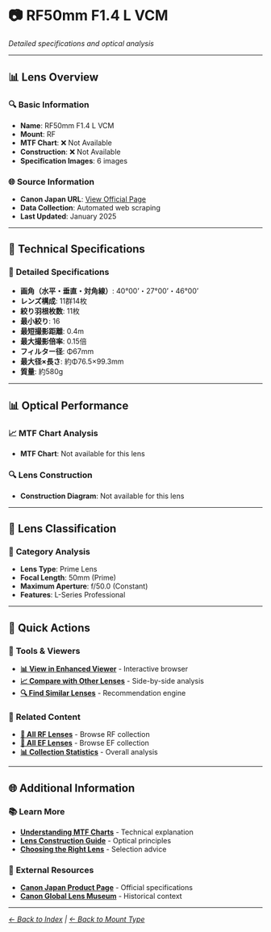 # 📷 RF50mm F1.4 L VCM

*Detailed specifications and optical analysis*

---

## 📊 **Lens Overview**

### 🔍 **Basic Information**
- **Name**: RF50mm F1.4 L VCM
- **Mount**: RF
- **MTF Chart**: ❌ Not Available
- **Construction**: ❌ Not Available
- **Specification Images**: 6 images

### 🌐 **Source Information**
- **Canon Japan URL**: [View Official Page](https://personal.canon.jp/product/camera/rf/rf50-f14lv)
- **Data Collection**: Automated web scraping
- **Last Updated**: January 2025

---

## 🔧 **Technical Specifications**

### 📏 **Detailed Specifications**
- **画角（水平・垂直・対角線）**: 40°00’・27°00’・46°00’
- **レンズ構成**: 11群14枚
- **絞り羽根枚数**: 11枚
- **最小絞り**: 16
- **最短撮影距離**: 0.4m
- **最大撮影倍率**: 0.15倍
- **フィルター径**: Φ67mm
- **最大径×長さ**: 約Φ76.5×99.3mm
- **質量**: 約580g

---

## 📊 **Optical Performance**

### 📈 **MTF Chart Analysis**
- **MTF Chart**: Not available for this lens

### 🔍 **Lens Construction**
- **Construction Diagram**: Not available for this lens

---

## 🎯 **Lens Classification**

### 📝 **Category Analysis**
- **Lens Type**: Prime Lens
- **Focal Length**: 50mm (Prime)
- **Maximum Aperture**: f/50.0 (Constant)
- **Features**: L-Series Professional

---

## 📱 **Quick Actions**

### 🔧 **Tools & Viewers**
- **[📊 View in Enhanced Viewer](../../canon_enhanced_mtf_viewer.html)** - Interactive browser
- **[📈 Compare with Other Lenses](../../analysis/mtf_comparison.md)** - Side-by-side analysis
- **[🔍 Find Similar Lenses](../../lens_finder.md)** - Recommendation engine

### 📂 **Related Content**
- **[🔵 All RF Lenses](../rf_lenses.md)** - Browse RF collection
- **[🔴 All EF Lenses](../ef_lenses.md)** - Browse EF collection
- **[📊 Collection Statistics](../statistics.md)** - Overall analysis

---

## 🌐 **Additional Information**

### 📚 **Learn More**
- **[Understanding MTF Charts](../education/understanding_mtf.md)** - Technical explanation
- **[Lens Construction Guide](../education/lens_construction.md)** - Optical principles
- **[Choosing the Right Lens](../education/lens_selection.md)** - Selection advice

### 🔗 **External Resources**
- **[Canon Japan Product Page](https://personal.canon.jp/product/camera/rf/rf50-f14lv)** - Official specifications
- **[Canon Global Lens Museum](https://global.canon/en/c-museum/lens.html)** - Historical context

---

*[← Back to Index](../../index.md) | [← Back to Mount Type](../rf_lenses.md)*
